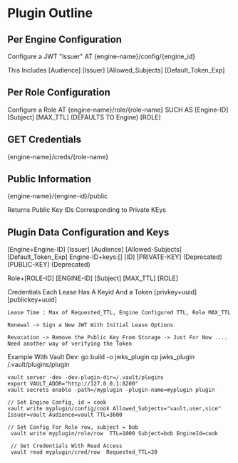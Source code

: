 # Plugin Outline 

## Per Engine Configuration 

Configure a JWT "Issuer"
AT 
{engine-name}/config/{engine_id}

This Includes 
[Audience]
[Issuer]
[Allowed_Subjects]
[Default_Token_Exp]

## Per Role Configuration

Configure a Role 
AT 
{engine-name}/role/{role-name}
SUCH AS 
[Engine-ID]
[Subject]
[MAX_TTL] (DEFAULTS TO Engine)
[ROLE]


## GET Credentials
{engine-name}/creds/{role-name}


## Public Information
{engine-name}/{engine-id}/public

Returns Public Key IDs Corresponding to Private KEys

## Plugin Data Configuration and Keys

[Engine+Engine-ID]
    [Issuer]
    [Audience]
    [Allowed-Subjects]
    [Default_Token_Exp]
Engine-ID+keys:[]
    [ID]
    [PRIVATE-KEY] (Deprecated)
    [PUBLIC-KEY] (Deprecated)

Role+[ROLE-ID]
    [ENGINE-ID]
    [Subject]
    [MAX_TTL]
    [ROLE]

Credentials
    Each Lease
        Has A Keyid
        And a Token
    [privkey+uuid]
    [publickey+uuid]

    Lease Time : Max of Requested_TTL, Engine Configured TTL, Role MAX_TTL

    Renewal -> Sign a New JWT With Initial Lease Options

    Revocation -> Remove the Public Key From Storage -> Just For Now .... Need another way of verifying the Token 




Example With Vault Dev:
    go build -o jwks_plugin
    cp jwks_plugin /.vault/plugins/plugin

    vault server -dev -dev-plugin-dir=/.vault/plugins
    export VAULT_ADDR="http://127.0.0.1:8200"
    vault secrets enable -path=/myplugin -plugin-name=myplugin plugin

    // Set Engine Config, id = cook
    vault write myplugin/config/cook Allowed_Subjects="vault,user,sice" Issuer=vault Audience=vault TTL=3600

    // Set Config For Role row, subject = bob 
     vault write myplugin/role/row  TTL=1000 Subject=bob EngineId=cook

     // Get Credentials With Read Access
     vault read myplugin/cred/row  Requested_TTL=20


